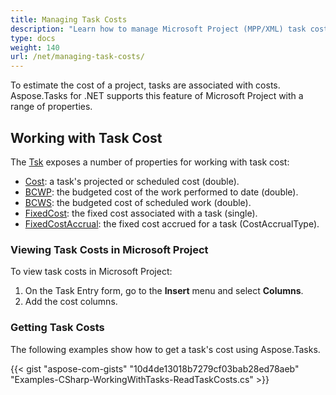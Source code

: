 ```yaml
---
title: Managing Task Costs
description: "Learn how to manage Microsoft Project (MPP/XML) task costs using Aspose.Tasks for .NET."
type: docs
weight: 140
url: /net/managing-task-costs/
---
```


To estimate the cost of a project, tasks are associated with costs. Aspose.Tasks for .NET supports this feature of Microsoft Project with a range of properties.

## **Working with Task Cost**
The [Tsk](https://reference.aspose.com/tasks/net/aspose.tasks/tsk) exposes a number of properties for working with task cost:

- [Cost](https://reference.aspose.com/tasks/net/aspose.tasks/tsk/fields/cost): a task's projected or scheduled cost (double).
- [BCWP](https://reference.aspose.com/tasks/net/aspose.tasks/tsk/fields/bcwp): the budgeted cost of the work performed to date (double).
- [BCWS](https://reference.aspose.com/tasks/net/aspose.tasks/tsk/fields/bcws): the budgeted cost of scheduled work (double).
- [FixedCost](https://reference.aspose.com/tasks/net/aspose.tasks/tsk/fields/fixedcost): the fixed cost associated with a task (single).
- [FixedCostAccrual](https://reference.aspose.com/tasks/net/aspose.tasks/tsk/fields/fixedcostaccrual): the fixed cost accrued for a task (CostAccrualType).

### **Viewing Task Costs in Microsoft Project**
To view task costs in Microsoft Project:

1. On the Task Entry form, go to the **Insert** menu and select **Columns**.
2. Add the cost columns.

### **Getting Task Costs**
The following examples show how to get a task's cost using Aspose.Tasks.

{{< gist "aspose-com-gists" "10d4de13018b7279cf03bab28ed78aeb" "Examples-CSharp-WorkingWithTasks-ReadTaskCosts.cs" >}}
